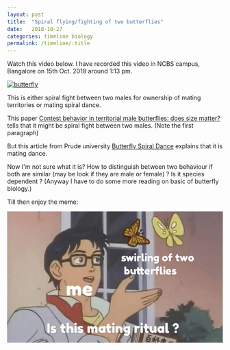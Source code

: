 ```yaml
---
layout: post
title:  "Spiral flying/fighting of two butterflies"
date:   2018-10-27
categories: timeline biology
permalink: /timeline/:title
---
```

Watch this video below. I have recorded this video in NCBS campus, Bangalore on 15th Oct. 2018 around 1:13 pm.

[![butterfly](http://img.youtube.com/vi/AQepRrUMoSQ/0.jpg)](http://www.youtube.com/watch?v=AQepRrUMoSQ)

This is either spiral fight between two males for ownership of mating territories or mating spiral dance.

This paper [Contest behavior in territorial male butterflies: does size matter?] tells that it might be spiral fight between two males. (Note the first paragraph)

But this article from Prude university [Butterfly Spiral Dance] explains that it is mating dance.

Now I'm not sure what it is? How to distinguish between two behaviour if both are similar (may be look if they are male or female) ? Is it species dependent ?
(Anyway I have to do some more reading on basic of butterfly biology.)

Till then enjoy the meme:

![meme](/assets/images/butterflyma.jpg)

[Contest behavior in territorial male butterflies: does size matter?]: https://academic.oup.com/beheco/article/11/6/591/221405
[Butterfly Spiral Dance]: https://extension.purdue.edu/article/6213
